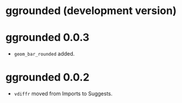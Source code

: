 # ggrounded (development version)

# ggrounded 0.0.3

* `geom_bar_rounded` added.

# ggrounded 0.0.2

* `vdiffr` moved from Imports to Suggests.
